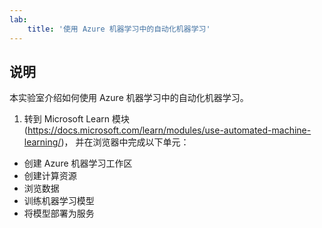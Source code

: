 ```yaml
---
lab:
    title: '使用 Azure 机器学习中的自动化机器学习'
---
```


## 说明
本实验室介绍如何使用 Azure 机器学习中的自动化机器学习。

1.	转到 Microsoft Learn 模块 (https://docs.microsoft.com/learn/modules/use-automated-machine-learning/)， 并在浏览器中完成以下单元： 

- 创建 Azure 机器学习工作区
- 创建计算资源
- 浏览数据 
- 训练机器学习模型 
- 将模型部署为服务 

